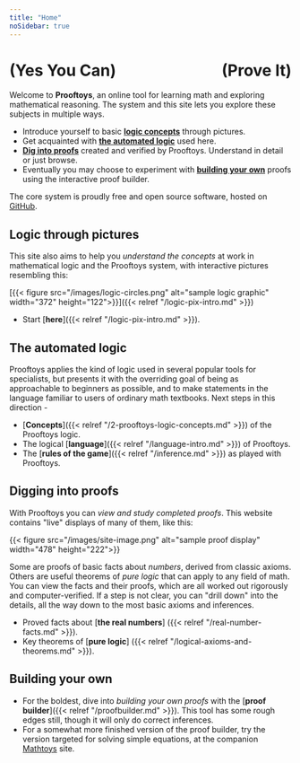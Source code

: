 ```yaml
---
title: "Home"
noSidebar: true
---
```


<h1><b><b style="float:right">(Prove It)</b><b>(Yes You Can)</b></b></h1>

Welcome to **Prooftoys**, an online tool for learning math and
exploring mathematical reasoning.  The system and this site lets you
explore these subjects in multiple ways.

- Introduce yourself to basic
  [**logic concepts**](#logic-through-pictures) through pictures.
- Get acquainted with [**the automated logic**](#the-automated-logic)
  used here.
- [**Dig into proofs**](#digging-into-proofs) created and verified
  by Prooftoys.  Understand in detail or just browse.
- Eventually you may choose to experiment with
  [**building your own**](#building-your-own)
  proofs using the interactive proof builder.

The core system is proudly free and open source software, hosted on <a
href="http://github.com/crisperdue/prooftoys" target=_blank>
GitHub</a>.

## Logic through pictures

This site also aims to help you *understand the concepts* at work in
mathematical logic and the Prooftoys system, with interactive
pictures resembling this:

[{{< figure src="/images/logic-circles.png" alt="sample logic graphic"
   width="372" height="122">}}]({{< relref "/logic-pix-intro.md" >}})

- Start [**here**]({{< relref "/logic-pix-intro.md" >}}).


## The automated logic

Prooftoys applies the kind of logic used in several popular
tools for specialists, but presents it with the overriding
goal of being as approachable to beginners as possible, and
to make statements in the language familiar to users of
ordinary math textbooks.  Next steps in this direction -

- [**Concepts**]({{< relref "/2-prooftoys-logic-concepts.md" >}})
  of the Prooftoys logic.
- The logical [**language**]({{< relref "/language-intro.md" >}})
  of Prooftoys.
- The [**rules of the game**]({{< relref "/inference.md" >}})
  as played with Prooftoys.


## Digging into proofs

With Prooftoys you can *view and study completed proofs*. This
website contains "live" displays of many of them, like this:

{{< figure src="/images/site-image.png" alt="sample proof display"
   width="478" height="222">}}

Some are proofs of basic facts about *numbers*, derived from classic
axioms.  Others are useful theorems of *pure logic* that can apply to
any field of math.  You can view the facts and their proofs, which are
all worked out rigorously and computer-verified.  If a step is not
clear, you can "drill down" into the details, all the way down to the
most basic axioms and inferences.

- Proved facts about [**the real numbers**]
  ({{< relref "/real-number-facts.md" >}}).
- Key theorems of [**pure logic**]
  ({{< relref "/logical-axioms-and-theorems.md" >}}).


## Building your own

- For the boldest, dive into *building your own proofs* with the
  [**proof builder**]({{< relref "/proofbuilder.md" >}}).  This tool
  has some rough edges still, though it will only do correct
  inferences.
- For a somewhat more finished version of the proof builder, try
  the version targeted for solving simple equations, at the
  companion [Mathtoys](http://mathtoys.org/) site.

